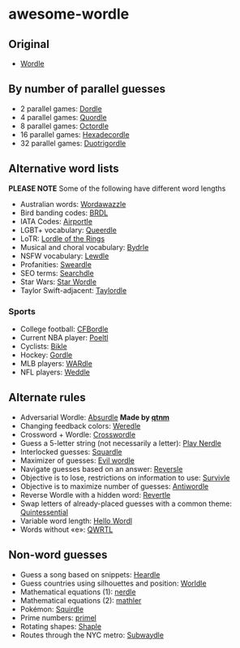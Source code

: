 # awesome-wordle

<!-- Lists are alphabetized -->

## Original

- [Wordle](https://www.nytimes.com/games/wordle/index.html)

## By number of parallel guesses

- 2 parallel games: [Dordle](https://zaratustra.itch.io/dordle)
- 4 parallel games: [Quordle](https://www.quordle.com/#/)
- 8 parallel games: [Octordle](https://octordle.com/)
- 16 parallel games: [Hexadecordle](https://hexadecordle.co.uk/)
- 32 parallel games: [Duotrigordle](https://duotrigordle.com/)

## Alternative word lists

**PLEASE NOTE** Some of the following have different word lengths

- Australian words: [Wordawazzle](https://wordawazzle.com.au/)
- Bird banding codes: [BRDL](https://brdl.alex.gd/?=16)
- IATA Codes: [Airportle](https://airportle.scottscheapflights.com/)
- LGBT+ vocabulary: [Queerdle](https://queerdle.com/)
- LoTR: [Lordle of the Rings](https://digitaltolkien.github.io/vue-wordle/)
- Musical and choral vocabulary: [Bydrle](https://www.byrdle.net/)
- NSFW vocabulary: [Lewdle](https://www.lewdlegame.com/)
- Profanities: [Sweardle](https://sweardle.com/)
- SEO terms: [Searchdle](https://wtfseo.com/searchdle/)
- Star Wars: [Star Wordle](https://www.starwordle.com/)
- Taylor Swift-adjacent: [Taylordle](https://www.taylordle.com/)

### Sports

- College football: [CFBordle](https://cfbordle.redditcfb.com/)
- Current NBA player: [Poeltl](https://poeltl.dunk.town/)
- Cyclists: [Bikle](https://giop98.github.io/bikle/)
- Hockey: [Gordle](https://gordle.herokuapp.com/)
- MLB players: [WARdle](https://wardle.app/)
- NFL players: [Weddle](https://www.weddlegame.com/)

## Alternate rules

- Adversarial Wordle: [Absurdle](https://qntm.org/files/absurdle/absurdle.html) **Made by [qtnm](https://github.com/qntm)**
- Changing feedback colors: [Weredle](https://weredle.netlify.app/)
- Crossword + Wordle: [Crosswordle](https://crosswordle.serializer.ca/)
- Guess a 5-letter string (not necessarily a letter): [Play Nerdle](http://www.playnerdle.com/)
- Interlocked guesses: [Squardle](https://nerdschalk.com/wordle-variants-27-different-types-of-wordle-games-you-can-play/)
- Maximizer of guesses: [Evil wordle](https://swag.github.io/evil-wordle/)
- Navigate guesses based on an answer: [Reversle](https://reversle.net/)
- Objective is to lose, restrictions on information to use: [Survivle](https://lazyguyy.github.io/survivle/)
- Objective is to maximize number of guesses: [Antiwordle](https://www.antiwordle.com/)
- Reverse Wordle with a hidden word: [Revertle](https://www.puppetsquid.com/revertle/)
- Swap letters of already-placed guesses with a common theme: [Quintessential](https://quintessential.fun/)
- Variable word length: [Hello Wordl](https://hellowordl.net/)
- Words without «e»: [QWRTL](https://limpet.net/qwrtl/)

## Non-word guesses

- Guess a song based on snippets: [Heardle](https://www.heardle.app/)
- Guess countries using silhouettes and position: [Worldle](https://worldle.teuteuf.fr/)
- Mathematical equations (1): [nerdle](https://nerdlegame.com/)
- Mathematical equations (2): [mathler](https://www.mathler.com/)
- Pokémon: [Squirdle](https://squirdle.fireblend.com/)
- Prime numbers: [primel](https://cojofra.github.io/primel/)
- Rotating shapes: [Shaple](https://swag.github.io/shaple/)
- Routes through the NYC metro: [Subwaydle](https://www.subwaydle.com/)
